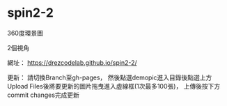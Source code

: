 # spin2-2

360度環景圖

2個視角

網址： https://drezcodelab.github.io/spin2-2/

更新： 請切換Branch至gh-pages， 然後點選demopic進入目錄後點選上方Upload Files後將要更新的圖片拖曳進入虛線框(1次最多100張)， 上傳後按下方commit changes完成更新
